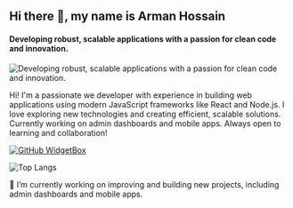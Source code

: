 

## Hi there 👋, my name is Arman Hossain
#### Developing robust, scalable applications with a passion for clean code and innovation.
![Developing robust, scalable applications with a passion for clean code and innovation.](https://i.ibb.co.com/Y2rVtrQ/github-header-image-2.png)

Hi! I'm a passionate we developer with experience in building web applications using modern JavaScript frameworks like React and Node.js. I love exploring new technologies and creating efficient, scalable solutions. Currently working on admin dashboards and mobile apps. Always open to learning and collaboration!


[![GitHub WidgetBox](https://github-widgetbox.vercel.app/api/skills?languages=js,ts,java,html,css,postgresql,mysql&tools=git,docker,npm,yarn,firebase,vercel,redis,heroku,prettier&frameworks=react,next,bootstrap,tailwind,express,mongodb,nodejs&includeNames=true)](https://github.com/Jurredr/github-widgetbox)


![Top Langs](https://github-readme-stats.vercel.app/api/top-langs/?username=MAHossain1&layout=compact)



🔭 I’m currently working on improving  and building new projects, including admin dashboards and mobile apps.


